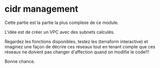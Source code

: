 # cidr management

Cette partie est la partie la plus complexe de ce module.

L'idée est de créer un VPC avec des subnets calculés.

Regardez les fonctions disponibles, testez les (terraform interactive) et imaginez une façon de décrire ces réseaux 
tout en tenant compte que ces réseaux ne doivent pas changer d'affection quand on modifie le code!!!

Bonne chance.
